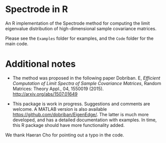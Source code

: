 # Spectrode in R
An R implementation of the Spectrode method for computing the limit eigenvalue distribution of 
high-dimensional sample covariance matrices. 

Please see the `Examples` folder for examples, and the `Code` folder for the main code. 

# Additional notes
* The method was proposed in the following paper 
Dobriban. E, *Efficient Computation of Limit Spectra of Sample Covariance Matrices*, 
Random Matrices: Theory Appl., 04, 1550019 (2015). http://arxiv.org/abs/1507.01649

* This package is work in progress. Suggestions and comments are welcome. 
A MATLAB version is also available https://github.com/dobriban/EigenEdge/.
The latter is much more developed, and has a detailed documentation with examples.
In time, this R package should have more functionality added. 


We thank Haeran Cho for pointing out a typo in the code.
